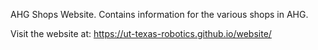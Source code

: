 AHG Shops Website. Contains information for the various shops in AHG.

Visit the website at: https://ut-texas-robotics.github.io/website/
